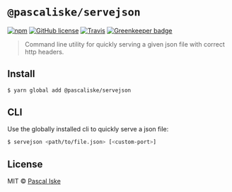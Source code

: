# `@pascaliske/servejson`

[![npm](https://img.shields.io/npm/v/@pascaliske/servejson.svg?style=flat)](https://www.npmjs.com/package/@pascaliske/servejson)
[![GitHub license](https://img.shields.io/badge/license-MIT-blue.svg?style=flat)](https://github.com/pascaliske/servejson/blob/master/LICENSE.md)
[![Travis](https://img.shields.io/travis/pascaliske/servejson.svg?style=flat)](https://travis-ci.org/pascaliske/servejson)
[![Greenkeeper badge](https://badges.greenkeeper.io/pascaliske/servejson.svg)](https://greenkeeper.io/)

> Command line utility for quickly serving a given json file with correct http headers.

## Install

```bash
$ yarn global add @pascaliske/servejson
```

## CLI

Use the globally installed cli to quickly serve a json file:

```bash
$ servejson <path/to/file.json> [<custom-port>]
```

## License

MIT © [Pascal Iske](https://pascal-iske.de)
